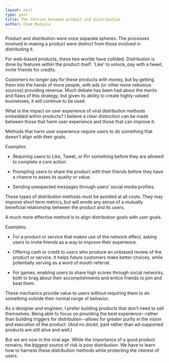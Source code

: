 ```yaml
---
layout: post
type: post
title: The tension between product and distribution
author: Chad Mazzola
---
```


Product and distribution were once separate spheres. The processes involved in making a product were distinct from those involved in distributing it.

For web-based products, these two worlds have collided. Distribution is done by features within the product itself: 'Like' to unlock, pay with a tweet, invite friends for credits.

Customers no longer pay for these products with money, but by getting them into the hands of more people, with ads (or other more nebulous sources) providing revenue. Much debate has been had about the merits and flaws of this strategy, but given its ability to create highly-valued businesses, it will continue to be used.

What is the impact on user experience of viral distribution methods embedded within products? I believe a clear distinction can be made between those that harm user experience and those that can improve it.

Methods that harm user experience require users to do something that doesn't align with their goals.

Examples: 

* Requiring users to Like, Tweet, or Pin something before they are allowed to complete a core action.

* Prompting users to share the product with their friends before they have a chance to asses its quality or value.

* Sending unexpected messages through users&rsquo; social media profiles.

These types of distribution methods must be avoided at all costs. They may improve short term metrics, but will erode any sense of a mutually beneficial relationship between the product and its users.

A much more effective method is to align distribution goals with user goals. 

Examples:

* For a product or service that makes use of the network effect, asking users to invite friends as a way to improve their experience.

* Offering cash or credit to users who produce an unbiased review of the product or service. It helps future customers make better choices, while potentially serving as a word of mouth referral.

* For games, enabling users to share high scores through social networks, both to brag about their accomplishments and entice friends to join and beat them.

These mechanics provide value to users without requiring them to do something outside their normal range of behavior.

As a designer and engineer, I prefer building products that don't need to sell themselves. Being able to focus on providing the best experience--rather than building triggers for distribution--allows for greater purity in the vision and execution of the product. (And no doubt, paid rather than ad-supported products are still alive and well.)

But we are now in the viral age. While the importance of a good product remains, the biggest source of risk is poor distribution. We have to learn how to harness these distribution methods while protecting the interest of users.

